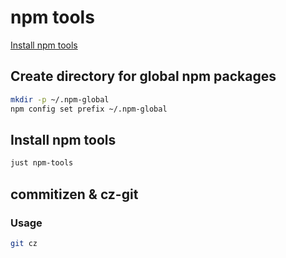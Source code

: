 # npm tools

[Install npm tools](#install-npm-tools)

## Create directory for global npm packages

```sh
mkdir -p ~/.npm-global
npm config set prefix ~/.npm-global
```

## Install npm tools

```sh
just npm-tools
```

## commitizen & cz-git

### Usage

```sh
git cz
```
